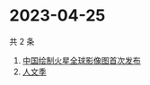 # 2023-04-25

共 2 条

<!-- BEGIN ZHIHUSEARCH -->
<!-- 最后更新时间 Tue Apr 25 2023 04:12:01 GMT+0800 (China Standard Time) -->
1. [中国绘制火星全球影像图首次发布](https://www.zhihu.com/search?q=中国绘制火星全球影像图首次发布)
1. [人文季](https://www.zhihu.com/search?q=人文季)
<!-- END ZHIHUSEARCH -->
